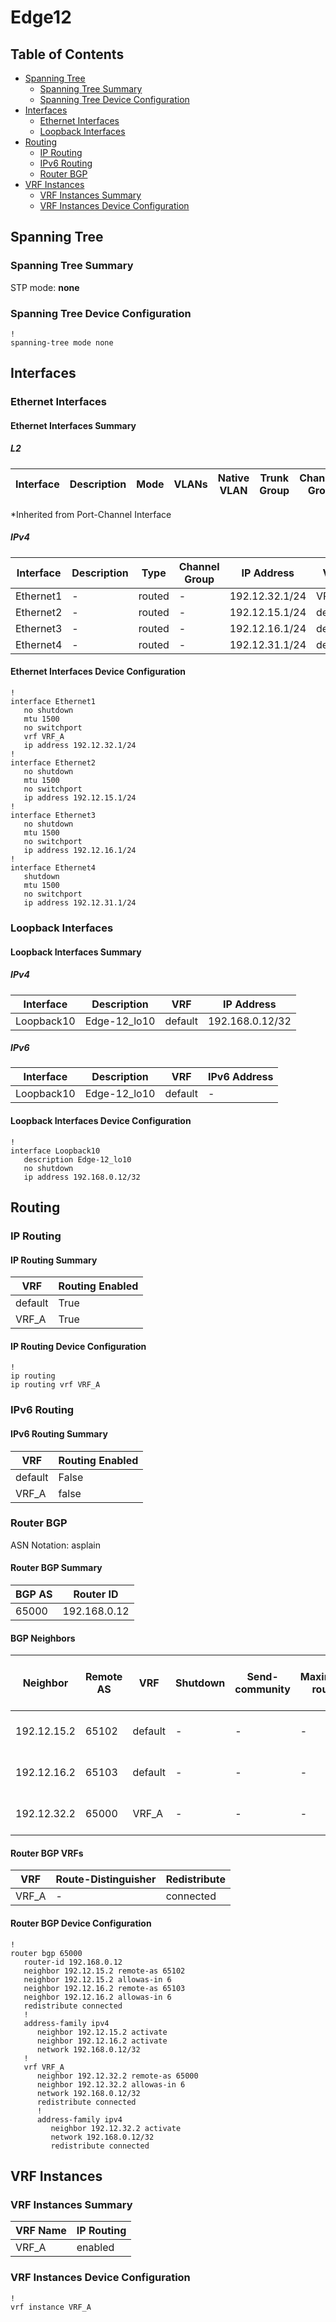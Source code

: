 # Edge12

## Table of Contents

- [Spanning Tree](#spanning-tree)
  - [Spanning Tree Summary](#spanning-tree-summary)
  - [Spanning Tree Device Configuration](#spanning-tree-device-configuration)
- [Interfaces](#interfaces)
  - [Ethernet Interfaces](#ethernet-interfaces)
  - [Loopback Interfaces](#loopback-interfaces)
- [Routing](#routing)
  - [IP Routing](#ip-routing)
  - [IPv6 Routing](#ipv6-routing)
  - [Router BGP](#router-bgp)
- [VRF Instances](#vrf-instances)
  - [VRF Instances Summary](#vrf-instances-summary)
  - [VRF Instances Device Configuration](#vrf-instances-device-configuration)

## Spanning Tree

### Spanning Tree Summary

STP mode: **none**

### Spanning Tree Device Configuration

```eos
!
spanning-tree mode none
```

## Interfaces

### Ethernet Interfaces

#### Ethernet Interfaces Summary

##### L2

| Interface | Description | Mode | VLANs | Native VLAN | Trunk Group | Channel-Group |
| --------- | ----------- | ---- | ----- | ----------- | ----------- | ------------- |

*Inherited from Port-Channel Interface

##### IPv4

| Interface | Description | Type | Channel Group | IP Address | VRF |  MTU | Shutdown | ACL In | ACL Out |
| --------- | ----------- | -----| ------------- | ---------- | ----| ---- | -------- | ------ | ------- |
| Ethernet1 | - | routed | - | 192.12.32.1/24 | VRF_A | 1500 | False | - | - |
| Ethernet2 | - | routed | - | 192.12.15.1/24 | default | 1500 | False | - | - |
| Ethernet3 | - | routed | - | 192.12.16.1/24 | default | 1500 | False | - | - |
| Ethernet4 | - | routed | - | 192.12.31.1/24 | default | 1500 | True | - | - |

#### Ethernet Interfaces Device Configuration

```eos
!
interface Ethernet1
   no shutdown
   mtu 1500
   no switchport
   vrf VRF_A
   ip address 192.12.32.1/24
!
interface Ethernet2
   no shutdown
   mtu 1500
   no switchport
   ip address 192.12.15.1/24
!
interface Ethernet3
   no shutdown
   mtu 1500
   no switchport
   ip address 192.12.16.1/24
!
interface Ethernet4
   shutdown
   mtu 1500
   no switchport
   ip address 192.12.31.1/24
```

### Loopback Interfaces

#### Loopback Interfaces Summary

##### IPv4

| Interface | Description | VRF | IP Address |
| --------- | ----------- | --- | ---------- |
| Loopback10 | Edge-12_lo10 | default | 192.168.0.12/32 |

##### IPv6

| Interface | Description | VRF | IPv6 Address |
| --------- | ----------- | --- | ------------ |
| Loopback10 | Edge-12_lo10 | default | - |

#### Loopback Interfaces Device Configuration

```eos
!
interface Loopback10
   description Edge-12_lo10
   no shutdown
   ip address 192.168.0.12/32
```

## Routing

### IP Routing

#### IP Routing Summary

| VRF | Routing Enabled |
| --- | --------------- |
| default | True |
| VRF_A | True |

#### IP Routing Device Configuration

```eos
!
ip routing
ip routing vrf VRF_A
```

### IPv6 Routing

#### IPv6 Routing Summary

| VRF | Routing Enabled |
| --- | --------------- |
| default | False |
| VRF_A | false |

### Router BGP

ASN Notation: asplain

#### Router BGP Summary

| BGP AS | Router ID |
| ------ | --------- |
| 65000 | 192.168.0.12 |

#### BGP Neighbors

| Neighbor | Remote AS | VRF | Shutdown | Send-community | Maximum-routes | Allowas-in | BFD | RIB Pre-Policy Retain | Route-Reflector Client | Passive | TTL Max Hops |
| -------- | --------- | --- | -------- | -------------- | -------------- | ---------- | --- | --------------------- | ---------------------- | ------- | ------------ |
| 192.12.15.2 | 65102 | default | - | - | - | Allowed, allowed 6 times | - | - | - | - | - |
| 192.12.16.2 | 65103 | default | - | - | - | Allowed, allowed 6 times | - | - | - | - | - |
| 192.12.32.2 | 65000 | VRF_A | - | - | - | Allowed, allowed 6 times | - | - | - | - | - |

#### Router BGP VRFs

| VRF | Route-Distinguisher | Redistribute |
| --- | ------------------- | ------------ |
| VRF_A | - | connected |

#### Router BGP Device Configuration

```eos
!
router bgp 65000
   router-id 192.168.0.12
   neighbor 192.12.15.2 remote-as 65102
   neighbor 192.12.15.2 allowas-in 6
   neighbor 192.12.16.2 remote-as 65103
   neighbor 192.12.16.2 allowas-in 6
   redistribute connected
   !
   address-family ipv4
      neighbor 192.12.15.2 activate
      neighbor 192.12.16.2 activate
      network 192.168.0.12/32
   !
   vrf VRF_A
      neighbor 192.12.32.2 remote-as 65000
      neighbor 192.12.32.2 allowas-in 6
      network 192.168.0.12/32
      redistribute connected
      !
      address-family ipv4
         neighbor 192.12.32.2 activate
         network 192.168.0.12/32
         redistribute connected
```

## VRF Instances

### VRF Instances Summary

| VRF Name | IP Routing |
| -------- | ---------- |
| VRF_A | enabled |

### VRF Instances Device Configuration

```eos
!
vrf instance VRF_A
```
